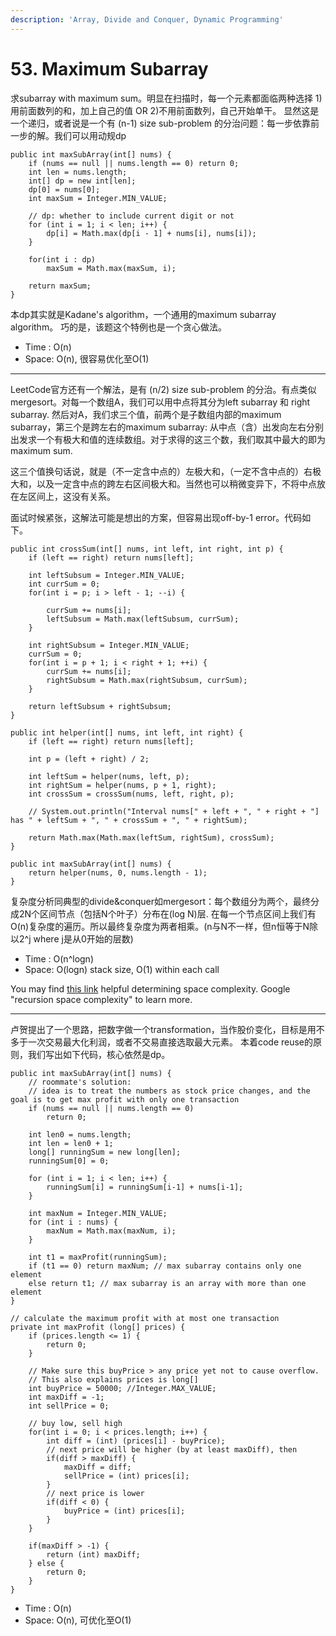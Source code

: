 ```yaml
---
description: 'Array, Divide and Conquer, Dynamic Programming'
---
```


# 53. Maximum Subarray

求subarray with maximum sum。明显在扫描时，每一个元素都面临两种选择 1\)用前面数列的和，加上自己的值 OR 2\)不用前面数列，自己开始单干。
显然这是一个递归，或者说是一个有 (n-1) size sub-problem 的分治问题：每一步依靠前一步的解。我们可以用动规dp


```
public int maxSubArray(int[] nums) {
    if (nums == null || nums.length == 0) return 0;
    int len = nums.length;
    int[] dp = new int[len];
    dp[0] = nums[0];
    int maxSum = Integer.MIN_VALUE;
    
    // dp: whether to include current digit or not
    for (int i = 1; i < len; i++) {
        dp[i] = Math.max(dp[i - 1] + nums[i], nums[i]);
    }
    
    for(int i : dp)
        maxSum = Math.max(maxSum, i);
    
    return maxSum;
}
```

本dp其实就是Kadane's algorithm，一个通用的maximum subarray algorithm。
巧的是，该题这个特例也是一个贪心做法。

* Time : O\(n\)
* Space: O\(n\), 很容易优化至O(1)

***


LeetCode官方还有一个解法，是有 (n/2) size sub-problem 的分治。有点类似mergesort。对每一个数组A，我们可以用中点将其分为left subarray 和 right subarray. 然后对A，我们求三个值，前两个是子数组内部的maximum subarray，第三个是跨左右的maximum subarray: 从中点（含）出发向左右分别出发求一个有极大和值的连续数组。对于求得的这三个数，我们取其中最大的即为maximum sum. 

这三个值换句话说，就是（不一定含中点的）左极大和，（一定不含中点的）右极大和，以及一定含中点的跨左右区间极大和。当然也可以稍微变异下，不将中点放在左区间上，这没有关系。

面试时候紧张，这解法可能是想出的方案，但容易出现off-by-1 error。代码如下。

```
public int crossSum(int[] nums, int left, int right, int p) {
    if (left == right) return nums[left];

    int leftSubsum = Integer.MIN_VALUE;
    int currSum = 0;
    for(int i = p; i > left - 1; --i) {
        
        currSum += nums[i];
        leftSubsum = Math.max(leftSubsum, currSum);
    }

    int rightSubsum = Integer.MIN_VALUE;
    currSum = 0;
    for(int i = p + 1; i < right + 1; ++i) {
        currSum += nums[i];
        rightSubsum = Math.max(rightSubsum, currSum);
    }

    return leftSubsum + rightSubsum;
}

public int helper(int[] nums, int left, int right) {
    if (left == right) return nums[left];

    int p = (left + right) / 2;

    int leftSum = helper(nums, left, p);
    int rightSum = helper(nums, p + 1, right);
    int crossSum = crossSum(nums, left, right, p);

    // System.out.println("Interval nums[" + left + ", " + right + "] has " + leftSum + ", " + crossSum + ", " + rightSum);

    return Math.max(Math.max(leftSum, rightSum), crossSum);
}

public int maxSubArray(int[] nums) {
    return helper(nums, 0, nums.length - 1);
}

```

复杂度分析同典型的divide&conquer如mergesort：每个数组分为两个，最终分成2N个区间节点（包括N个叶子）分布在(log N)层. 在每一个节点区间上我们有O(n)复杂度的遍历。所以最终复杂度为两者相乘。(n与N不一样，但n恒等于N除以2^j where j是从0开始的层数)
* Time : O\(n^logn\)
* Space: O\(logn\) stack size, O(1) within each call

You may find [this link](https://www.ideserve.co.in/learn/time-and-space-complexity-of-recursive-algorithms) helpful determining space complexity. Google "recursion space complexity" to learn more. 

***


卢贺提出了一个思路，把数字做一个transformation，当作股价变化，目标是用不多于一次交易最大化利润，或者不交易直接选取最大元素。
本着code reuse的原则，我们写出如下代码，核心依然是dp。

```
public int maxSubArray(int[] nums) {
    // roommate's solution:
    // idea is to treat the numbers as stock price changes, and the goal is to get max profit with only one transaction
    if (nums == null || nums.length == 0)
        return 0;
    
    int len0 = nums.length;
    int len = len0 + 1;
    long[] runningSum = new long[len];
    runningSum[0] = 0;
    
    for (int i = 1; i < len; i++) {
        runningSum[i] = runningSum[i-1] + nums[i-1];
    }
    
    int maxNum = Integer.MIN_VALUE;
    for (int i : nums) {
        maxNum = Math.max(maxNum, i);
    }
    
    int t1 = maxProfit(runningSum);
    if (t1 == 0) return maxNum; // max subarray contains only one element
    else return t1; // max subarray is an array with more than one element
}

// calculate the maximum profit with at most one transaction
private int maxProfit (long[] prices) {
    if (prices.length <= 1) {
        return 0;
    }

    // Make sure this buyPrice > any price yet not to cause overflow. 
    // This also explains prices is long[]
    int buyPrice = 50000; //Integer.MAX_VALUE;
    int maxDiff = -1;
    int sellPrice = 0;

    // buy low, sell high
    for(int i = 0; i < prices.length; i++) {
        int diff = (int) (prices[i] - buyPrice);
        // next price will be higher (by at least maxDiff), then 
        if(diff > maxDiff) {
            maxDiff = diff;
            sellPrice = (int) prices[i];
        }
        // next price is lower
        if(diff < 0) {
            buyPrice = (int) prices[i];
        }
    }
    
    if(maxDiff > -1) {
        return (int) maxDiff;
    } else {
        return 0;
    }
}
```

* Time : O\(n\)
* Space: O\(n\), 可优化至O(1)
